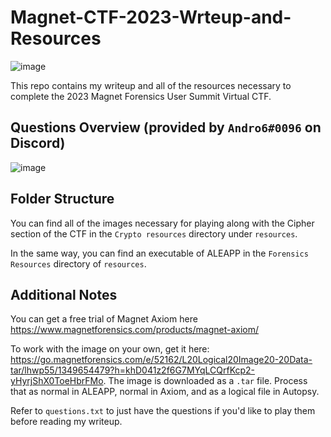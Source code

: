 # Magnet-CTF-2023-Wrteup-and-Resources
![image](https://user-images.githubusercontent.com/33331153/236711082-f0ec3a18-a790-41f2-93e6-14cadc9aaf0d.png)

This repo contains my writeup and all of the resources necessary to complete the 2023 Magnet Forensics User Summit Virtual CTF.

## Questions Overview (provided by ``Andro6#0096`` on Discord)
![image](https://user-images.githubusercontent.com/33331153/236711628-9166dab4-93ed-4df3-ba8e-317581625c25.png)

## Folder Structure

You can find all of the images necessary for playing along with the Cipher section of the CTF in the ``Crypto resources`` directory under ``resources``.

In the same way, you can find an executable of ALEAPP in the ``Forensics Resources`` directory of ``resources``.

## Additional Notes

You can get a free trial of Magnet Axiom here https://www.magnetforensics.com/products/magnet-axiom/

To work with the image on your own, get it here: https://go.magnetforensics.com/e/52162/L20Logical20Image20-20Data-tar/lhwp55/1349654479?h=khD041z2f6G7MYqLCQrfKcp2-yHyrjShX0ToeHbrFMo. The image is downloaded as a ``.tar`` file. Process that as normal in ALEAPP, normal in Axiom, and as a logical file in Autopsy.

Refer to ``questions.txt`` to just have the questions if you'd like to play them before reading my writeup.
